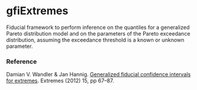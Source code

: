 # gfiExtremes

Fiducial framework to perform inference on the quantiles for a generalized 
Pareto distribution model and on the parameters of the Pareto exceedance 
distribution, assuming the exceedance threshold is a known or unknown parameter.

### Reference

Damian V. Wandler & Jan Hannig. 
[Generalized fiducial confidence intervals for extremes](https://hannig.cloudapps.unc.edu/publications/WandlerHannig2012a.pdf).
Extremes (2012) 15, pp 67–87.